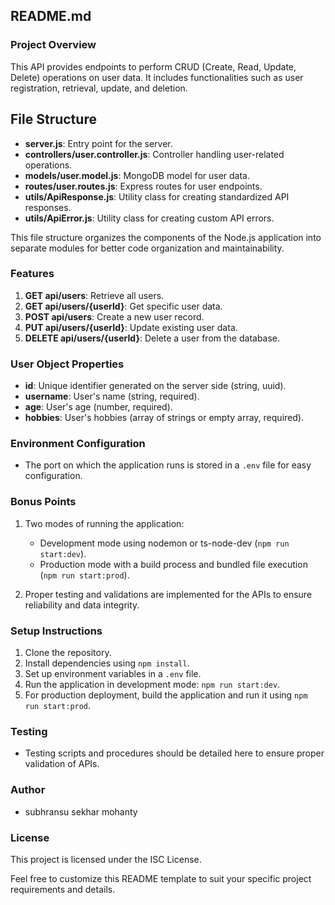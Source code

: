## README.md

### Project Overview
This API provides endpoints to perform CRUD (Create, Read, Update, Delete) operations on user data. It includes functionalities such as user registration, retrieval, update, and deletion.
 
## File Structure

- **server.js**: Entry point for the server.
- **controllers/user.controller.js**: Controller handling user-related operations.
- **models/user.model.js**: MongoDB model for user data.
- **routes/user.routes.js**: Express routes for user endpoints.
- **utils/ApiResponse.js**: Utility class for creating standardized API responses.
- **utils/ApiError.js**: Utility class for creating custom API errors.

This file structure organizes the components of the Node.js application into separate modules for better code organization and maintainability.

### Features
1. **GET api/users**: Retrieve all users.
2. **GET api/users/{userId}**: Get specific user data.
3. **POST api/users**: Create a new user record.
4. **PUT api/users/{userId}**: Update existing user data.
5. **DELETE api/users/{userId}**: Delete a user from the database.

### User Object Properties
- **id**: Unique identifier generated on the server side (string, uuid).
- **username**: User's name (string, required).
- **age**: User's age (number, required).
- **hobbies**: User's hobbies (array of strings or empty array, required).

### Environment Configuration
- The port on which the application runs is stored in a `.env` file for easy configuration.

### Bonus Points
1. Two modes of running the application:
   - Development mode using nodemon or ts-node-dev (`npm run start:dev`).
   - Production mode with a build process and bundled file execution (`npm run start:prod`).

2. Proper testing and validations are implemented for the APIs to ensure reliability and data integrity.

### Setup Instructions
1. Clone the repository.
2. Install dependencies using `npm install`.
3. Set up environment variables in a `.env` file.
4. Run the application in development mode: `npm run start:dev`.
5. For production deployment, build the application and run it using `npm run start:prod`.

### Testing
- Testing scripts and procedures should be detailed here to ensure proper validation of APIs.

### Author
- subhransu sekhar mohanty

### License
This project is licensed under the ISC License.

Feel free to customize this README template to suit your specific project requirements and details.
